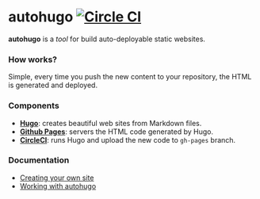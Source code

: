 # autohugo  [![Circle CI](https://circleci.com/gh/src-d/blog.svg?style=svg)](https://circleci.com/gh/src-d/blog)

**autohugo** is a *tool* for build auto-deployable static websites.

### How works?
Simple, every time you push the new content to your repository, the HTML is generated and deployed.

### Components
- **[Hugo](https://gohugo.io/)**: creates beautiful web sites from Markdown files.
- **[Github Pages](https://pages.github.com/)**: servers the HTML code generated by Hugo.
- **[CircleCI](https://circleci.com/)**: runs Hugo and upload the new code to `gh-pages` branch.

### Documentation
- [Creating your own site](http://mcuadros.github.io/autohugo/documentation/creating-your-own-site)
- [Working with autohugo](http://mcuadros.github.io/autohugo/documentation/working-with-autohugo)
